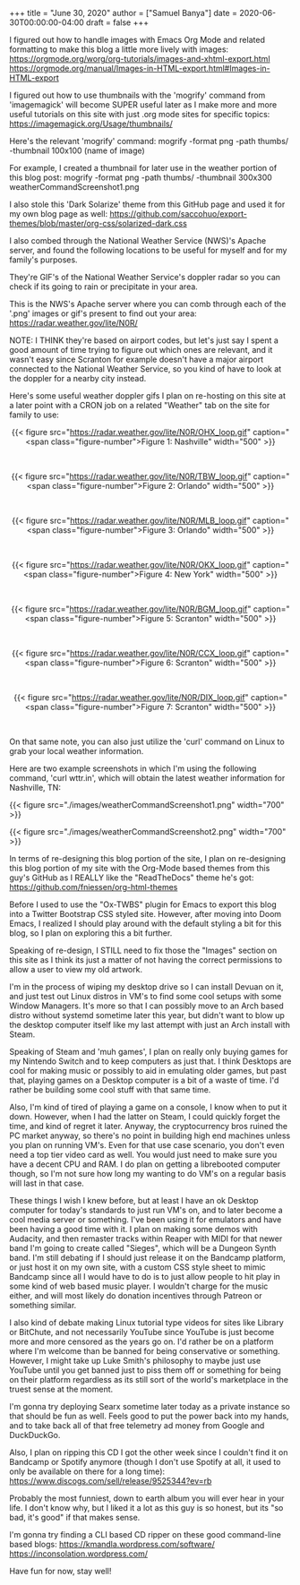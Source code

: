 +++
title = "June 30, 2020"
author = ["Samuel Banya"]
date = 2020-06-30T00:00:00-04:00
draft = false
+++

I figured out how to handle images with Emacs Org Mode and related
formatting to make this blog a little more lively with images:
<https://orgmode.org/worg/org-tutorials/images-and-xhtml-export.html>
<https://orgmode.org/manual/Images-in-HTML-export.html#Images-in-HTML-export>

I figured out how to use thumbnails with the 'mogrify' command from 'imagemagick'
will become SUPER useful later as I make more and more useful tutorials on this
site with just .org mode sites for specific topics:
<https://imagemagick.org/Usage/thumbnails/>

Here's the relevant 'mogrify' command:
mogrify -format png -path thumbs/ -thumbnail 100x100 (name of image)

For example, I created a thumbnail for later use in the weather portion of
this blog post:
mogrify -format png -path thumbs/ -thumbnail 300x300 weatherCommandScreenshot1.png

I also stole this 'Dark Solarize' theme from this GitHub page and used it for my
own blog page as well:
<https://github.com/saccohuo/export-themes/blob/master/org-css/solarized-dark.css>

I also combed through the National Weather Service (NWS)'s Apache server,
and found the following locations to be useful for myself and for
my family's purposes.

They're GIF's of the National Weather Service's doppler radar so you
can check if its going to rain or precipitate in your area.

This is the NWS's Apache server where you can comb through each of the
'.png' images or gif's present to find out your area:
<https://radar.weather.gov/lite/N0R/>

NOTE: I THINK they're based on airport codes, but let's just say I
spent a good amount of time trying to figure out which ones are
relevant, and it wasn't easy since Scranton for example doesn't have
a major airport connected to the National Weather Service, so you
kind of have to look at the doppler for a nearby city instead.

Here's some useful weather doppler gifs I plan on re-hosting on this
site at a later point with a CRON job on a related "Weather" tab
on the site for family to use:

<center>

{{< figure src="https://radar.weather.gov/lite/N0R/OHX_loop.gif" caption="<span class=\"figure-number\">Figure 1: </span>Nashville" width="500" >}}

<br>

</center>

<center>

{{< figure src="https://radar.weather.gov/lite/N0R/TBW_loop.gif" caption="<span class=\"figure-number\">Figure 2: </span>Orlando" width="500" >}}

<br>

{{< figure src="https://radar.weather.gov/lite/N0R/MLB_loop.gif" caption="<span class=\"figure-number\">Figure 3: </span>Orlando" width="500" >}}

<br>

</center>

<center>

{{< figure src="https://radar.weather.gov/lite/N0R/OKX_loop.gif" caption="<span class=\"figure-number\">Figure 4: </span>New York" width="500" >}}

<br>

</center>

<center>

{{< figure src="https://radar.weather.gov/lite/N0R/BGM_loop.gif" caption="<span class=\"figure-number\">Figure 5: </span>Scranton" width="500" >}}

<br>

{{< figure src="https://radar.weather.gov/lite/N0R/CCX_loop.gif" caption="<span class=\"figure-number\">Figure 6: </span>Scranton" width="500" >}}

<br>

{{< figure src="https://radar.weather.gov/lite/N0R/DIX_loop.gif" caption="<span class=\"figure-number\">Figure 7: </span>Scranton" width="500" >}}

<br>

</center>

On that same note, you can also just utilize the 'curl' command on
Linux to grab your local weather information.

Here are two example screenshots in which I'm using the following
command, 'curl wttr.in', which will obtain the latest weather information
for Nashville, TN:

{{< figure src="./images/weatherCommandScreenshot1.png" width="700" >}}

{{< figure src="./images/weatherCommandScreenshot2.png" width="700" >}}

In terms of re-designing this blog portion of the site, I plan on
re-designing this blog portion of my site with the Org-Mode based themes
from this guy's GitHub as I REALLY like the "ReadTheDocs" theme he's got:
<https://github.com/fniessen/org-html-themes>

Before I used to use the "Ox-TWBS" plugin for Emacs to export this blog into
a Twitter Bootstrap CSS styled site. However, after moving into Doom Emacs,
I realized I should play around with the default styling a bit for this blog,
so I plan on exploring this a bit further.

Speaking of re-design, I STILL need to fix those the "Images" section on this
site as I think its just a matter of not having the correct permissions to allow
a user to view my old artwork.

I'm in the process of wiping my desktop drive so I can install Devuan
on it, and just test out Linux distros in VM's to find some cool setups
with some Window Managers. It's more so that I can possibly move to an Arch
based distro without systemd sometime later this year, but didn't want to blow
up the desktop computer itself like my last attempt with just an Arch install
with Steam.

Speaking of Steam and 'muh games', I plan on really only buying games for my
Nintendo Switch and to keep computers as just that. I think Desktops are cool
for making music or possibly to aid in emulating older games, but past that, playing games
on a Desktop computer is a bit of a waste of time. I'd rather be building some cool
stuff with that same time.

Also, I'm kind of tired of playing a game on a console, I know when to put it down.
However, when I had the latter on Steam, I could quickly forget the time, and
kind of regret it later. Anyway, the cryptocurrency bros ruined the PC market anyway,
so there's no point in building high end machines unless you plan on running VM's.
Even for that use case scenario, you don't even need a top tier video card as well.
You would just need to make sure you have a decent CPU and RAM. I do plan on
getting a librebooted computer though, so I'm not sure how long my wanting to
do VM's on a regular basis will last in that case.

These things I wish I knew before, but at least I have an ok Desktop computer for
today's standards to just run VM's on, and to later become a cool media server or
something. I've been using it for emulators and have been having a good time with it.
I plan on making some demos with Audacity, and then remaster tracks within Reaper
with MIDI for that newer band I'm going to create called "Sieges", which will be
a Dungeon Synth band. I'm still debating if I should just release it on the Bandcamp
platform, or just host it on my own site, with a custom CSS style sheet to mimic Bandcamp
since all I would have to do is to just allow people to hit play in some kind of web
based music player. I wouldn't charge for the music either, and will most likely do
donation incentives through Patreon or something similar.

I also kind of debate making Linux tutorial type videos for sites like Library or BitChute,
and not necessarily YouTube since YouTube is just become more and more censored as
the years go on. I'd rather be on a platform where I'm welcome than be banned for
being conservative or something. However, I might take up Luke Smith's philosophy
to maybe just use YouTube until you get banned just to piss them off or something
for being on their platform regardless as its still sort of the world's marketplace
in the truest sense at the moment.

I'm gonna try deploying Searx sometime later today as a private instance so that
should be fun as well. Feels good to put the power back into my hands, and to
take back all of that free telemetry ad money from Google and DuckDuckGo.

Also, I plan on ripping this CD I got the other week since I couldn't find it on
Bandcamp or Spotify anymore (though I don't use Spotify at all, it used to only
be available on there for a long time):
<https://www.discogs.com/sell/release/9525344?ev=rb>

Probably the most funniest, down to earth album you will ever hear in your life.
I don't know why, but I liked it a lot as this guy is so honest, but its "so bad,
it's good" if that makes sense.

I'm gonna try finding a CLI based CD ripper on these good command-line based blogs:
<https://kmandla.wordpress.com/software/>
<https://inconsolation.wordpress.com/>

Have fun for now, stay well!